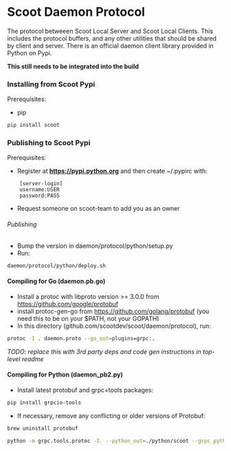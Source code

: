 # Scoot Daemon Protocol

The protocol betweeen Scoot Local Server and Scoot Local Clients.
This includes the protocol buffers, and any other utilities that should be shared by client and server.
There is an official daemon client library provided in Python on Pypi.

__This still needs to be integrated into the build__

### Installing from Scoot Pypi

Prerequisites:
* pip

```sh
pip install scoot
```

### Publishing to Scoot Pypi

Prerequisites:
* Register at __https://pypi.python.org__ and then create ~/.pypirc with:
```
    [server-login]
    username:USER
    password:PASS
```
* Request someone on scoot-team to add you as an owner

###### Publishing
* Bump the version in daemon/protocol/python/setup.py
* Run:
```sh
daemon/protocol/python/deploy.sh
```

#### Compiling for Go (daemon.pb.go)

* Install a protoc with libproto version >= 3.0.0 from https://github.com/google/protobuf
* install protoc-gen-go from https://github.com/golang/protobuf (you need this to be on your $PATH, not your GOPATH)
* In this directory (github.com/scootdev/scoot/daemon/protocol), run:
```sh
protoc -I . daemon.proto --go_out=plugins=grpc:.
```

_TODO: replace this with 3rd party deps and code gen instructions in top-level readme_
#### Compiling for Python (daemon_pb2.py)

* Install latest protobuf and grpc+tools packages:
```sh
pip install grpcio-tools
```

* If necessary, remove any conflicting or older versions of Protobuf:
```sh
brew uninstall protobuf
```

```sh
python -m grpc.tools.protoc -I. --python_out=./python/scoot --grpc_python_out=./python/scoot daemon.proto
```

